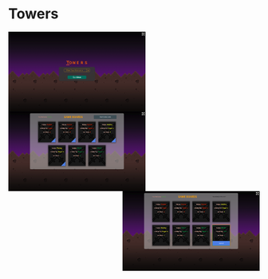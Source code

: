 # Towers


<img src="https://raw.githubusercontent.com/Arman-Zohrabyan/Towers/master/preview/prev_1.png" width="275" height="160" align="left">
<img src="https://raw.githubusercontent.com/Arman-Zohrabyan/Towers/master/preview/prev_2.png" width="275" height="160" align="left">
<img src="https://raw.githubusercontent.com/Arman-Zohrabyan/Towers/master/preview/prev_3.png" width="275" height="160" align="right">